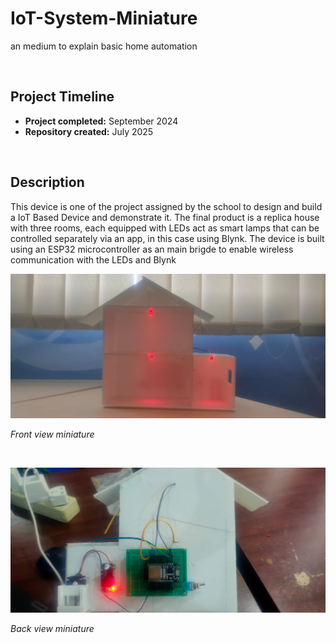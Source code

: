 # IoT-System-Miniature

 an medium to explain basic home automation

 <br>

## Project Timeline
 
 - **Project completed:** September 2024
 - **Repository created:** July 2025

 <br>

## Description

 This device is one of the project assigned by the school to design and build a IoT Based Device and demonstrate it. The final product is a replica house with three rooms, each equipped with LEDs act as smart lamps that can be controlled separately via an app, in this case using Blynk. The device is built using an ESP32 microcontroller as an main brigde to enable wireless communication with the LEDs and Blynk

 ![Front View](/Photo/LookFront1.jpg)

 *Front view miniature*


 <br>


 ![Back View](/Photo/LookBack1.jpg)

 *Back view miniature*


